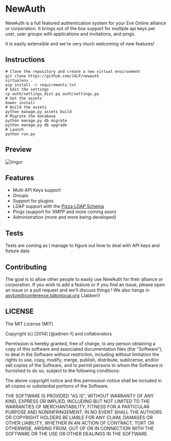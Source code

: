 NewAuth
=========

NewAuth is a full featured authentication system for your Eve Online alliance or corporation. It brings out of the box support for multiple api keys per user, user groups with applications and invitations, and pings.

It is easily extensible and we're very much welcoming of new features!

## Instructions

    # Clone the repository and create a new virtual environment
    git clone https://github.com/J4LP/newauth
    virtualenv .
    pip install -r requirements.txt
    # Edit the settings
    cp auth/settings_dist.py auth/settings.py
    # Get the assets
    bower install
    # Build the assets
    python manage.py assets build
    # Migrate the database
    python manage.py db migrate
    python manage.py db upgrade
    # Launch
    python run.py

## Preview

![Imgur](http://i.imgur.com/1nBFYxp.png)

## Features

* Multi API Keys support
* Groups
* Support for plugins
* LDAP support with the [Pizza LDAP Schema](https://bitbucket.org/Sylnai/pizza-auth)
* Pings (support for XMPP and more coming soon)
* Administration (more and more being developed)

## Tests

Tests are coming as I manage to figure out how to deal with API keys and fixture data

## Contributing

The goal is to allow other people to easily use NewAuth for their alliance or corporation. If you wish to add a feature or if you find an issue, please open an issue or a pull request and we'll discuss things ! We also hangs in asylum@conference.talkinlocal.org (Jabber)!

## LICENSE

The MIT License (MIT)

Copyright (c) [2014] [@adrien-f] and collaborators

Permission is hereby granted, free of charge, to any person obtaining a copy
of this software and associated documentation files (the "Software"), to deal
in the Software without restriction, including without limitation the rights
to use, copy, modify, merge, publish, distribute, sublicense, and/or sell
copies of the Software, and to permit persons to whom the Software is
furnished to do so, subject to the following conditions:

The above copyright notice and this permission notice shall be included in all
copies or substantial portions of the Software.

THE SOFTWARE IS PROVIDED "AS IS", WITHOUT WARRANTY OF ANY KIND, EXPRESS OR
IMPLIED, INCLUDING BUT NOT LIMITED TO THE WARRANTIES OF MERCHANTABILITY,
FITNESS FOR A PARTICULAR PURPOSE AND NONINFRINGEMENT. IN NO EVENT SHALL THE
AUTHORS OR COPYRIGHT HOLDERS BE LIABLE FOR ANY CLAIM, DAMAGES OR OTHER
LIABILITY, WHETHER IN AN ACTION OF CONTRACT, TORT OR OTHERWISE, ARISING FROM,
OUT OF OR IN CONNECTION WITH THE SOFTWARE OR THE USE OR OTHER DEALINGS IN THE
SOFTWARE.
